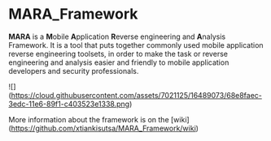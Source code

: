 # MARA_Framework
**MARA** is a **M**obile **A**pplication **R**everse engineering and **A**nalysis Framework. It is a tool that puts together commonly used mobile application reverse engineering toolsets, in order to make the task or reverse engineering and analysis easier and friendly to mobile application developers and security professionals. 

![] (https://cloud.githubusercontent.com/assets/7021125/16489073/68e8faec-3edc-11e6-89f1-c403523e1338.png)

More information about the framework is on the [wiki] (https://github.com/xtiankisutsa/MARA_Framework/wiki)
